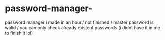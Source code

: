 # password-manager-
password manager i made in an hour /
not finished /
master password is walid /
you can only check already existent passwords (i didnt have it in me to finish it lol)
